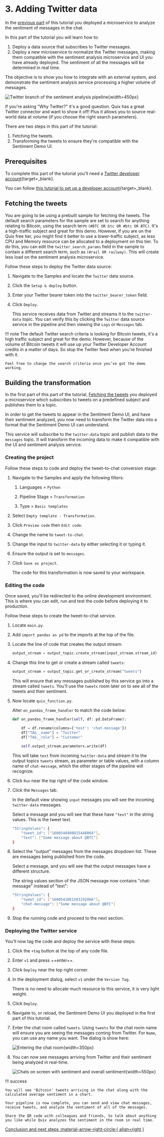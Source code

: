 # 3. Adding Twitter data

In the [previous part](analyze.md) of this tutorial you deployed a microservice to analyze the sentiment of messages in the chat. 

In this part of the tutorial you will learn how to:

1. Deploy a data source that subscribes to Twitter messages.
2. Deploy a new microservice to normalize the Twitter messages, making them compatible with the sentiment analysis microservice and UI you have already deployed. The sentiment of all the messages will be determined in real time.

The objective is to show you how to integrate with an external system, and demonstrate the sentiment analysis service processing a higher volume of messages.

![Twitter branch of the sentiment analysis pipeline](./sentiment-analysis-media/pipeline-view-twitter-branch.png){width=450px}

If you're asking "Why Twitter?" it's a good question. Quix has a great Twitter connector and want to show it off! Plus it allows you to source real-world data at volume (if you choose the right search parameters).

There are two steps in this part of the tutorial:

1. Fetching the tweets.
2. Transforming the tweets to ensure they're compatible with the Sentiment Demo UI.

## Prerequisites

To complete this part of the tutorial you'll need a [Twitter developer account](https://developer.twitter.com/en/portal/petition/essential/basic-info){target=_blank}.

You can follow [this tutorial to set up a developer account](https://developer.twitter.com/en/support/twitter-api/developer-account){target=_blank}.

## Fetching the tweets

You are going to be using a prebuilt sample for fetching the tweets. The default search parameters for the sample are set to search for anything relating to Bitcoin, using the search term `(#BTC OR btc OR #btc OR BTC)`. It's a high-traffic subject and great for this demo. However, if you are on the Quix free tier, you might find it better to use a lower-traffic subject, as less CPU and Memory resource can be allocated to a deployment on this tier. To do this, you can edit the `twitter_search_params` field in the sample to contain a different search term, such as `(#rail OR railway)`. This will create less load on the sentiment analysis microservice.

Follow these steps to deploy the Twitter data source:

1. Navigate to the Samples and locate the `Twitter` data source.

2. Click the `Setup & deploy` button.

3. Enter your Twitter bearer token into the `twitter_bearer_token` field.

4. Click `Deploy`.
    
    This service receives data from Twitter and streams it to the `twitter-data` topic. You can verify this by clicking the `Twitter` data source service in the pipeline and then viewing the `Logs` or `Messages` tab.    
    
!!! note 
    The default Twitter search criteria is looking for Bitcoin tweets, it's a high traffic subject and great for the demo. However, because of the volume of Bitcoin tweets it will use up your Twitter Developer Account credits in a matter of days. So stop the Twitter feed when you're finished with it.
    
    Feel free to change the search criteria once you’ve got the demo working. 
    

## Building the transformation

In the first part of this part of the tutorial, [Fetching the tweets](#fetching-the-tweets) you deployed a microservice which subscribes to tweets on a predefined subject and publishes them to a topic. 

In order to get the tweets to appear in the Sentiment Demo UI, and have their sentiment analyzed, you now need to transform the Twitter data into a format that the Sentiment Demo UI can understand.

This service will subscribe to the `twitter-data` topic and publish data to the `messages` topic. It will transform the incoming data to make it compatible with the UI and sentiment analysis service.

### Creating the project

Follow these steps to code and deploy the tweet-to-chat conversion stage:

1. Navigate to the Samples and apply the following filters:
    
    1. Languages = `Python`
    
    2. Pipeline Stage = `Transformation`
    
    3. Type = `Basic templates`

2. Select `Empty template - Transformation`.

3. Click `Preview code` then `Edit code`.

4. Change the name to `tweet-to-chat`.

5. Change the input to `twitter-data` by either selecting it or typing it.

6. Ensure the output is set to `messages`.

7. Click `Save as project`.
    
    The code for this transformation is now saved to your workspace.

### Editing the code

Once saved, you'll be redirected to the online development environment. This is where you can edit, run and test the code before deploying it to production.

Follow these steps to create the tweet-to-chat service.

1. Locate `main.py`.

2. Add `import pandas as pd` to the imports at the top of the file.

3. Locate the line of code that creates the output stream:
    
    ``` python
    output_stream = output_topic.create_stream(input_stream.stream_id)
    ```

4. Change this line to get or create a stream called `tweets`:
    
    ``` python
    output_stream = output_topic.get_or_create_stream("tweets")
    ```

    This will ensure that any messages published by this service go into a stream called `tweets`. You'll use the `tweets` room later on to see all of the tweets and their sentiment.

5. Now locate `quix_function.py`.
    
    Alter `on_pandas_frame_handler` to match the code below:
    
    ``` python
    def on_pandas_frame_handler(self, df: pd.DataFrame):
        
        df = df.rename(columns={'text': 'chat-message'})
        df["TAG__name"] = "Twitter"
        df["TAG__role"] = "Customer"

        self.output_stream.parameters.write(df)
    ```
        
    This will take `text` from incoming `twitter-data` and stream it to the output topics `tweets` stream, as parameter or table values, with a column name of `chat-message`, which the other stages of the pipeline will recognize.

6. Click `Run` near the top right of the code window.

7. Click the `Messages` tab.

    In the default view showing `input` messages you will see the incoming `twitter-data` messages.

    Select a message and you will see that these have `"text"` in the string values. This is the tweet text.

    ```sh
    "StringValues": {
        "tweet_id": ["1600540408815448064"],
        "text": ["Some message about @BTC"]
    }
    ```

8. Select the "output" messages from the messages dropdown list. These are messages being published from the code.

    Select a message, and you will see that the output messages have a different structure.

    The string values section of the JSON message now contains "chat-message" instead of "text":

    ```sh
    "StringValues": {
        "tweet_id": ["1600541061583192066"],
        "chat-message": ["Some message about @BTC"]
    }
    ```

9. Stop the running code and proceed to the next section.

### Deploying the Twitter service

You'll now tag the code and deploy the service with these steps:

1. Click the `+tag` button at the top of any code file.

2. Enter `v1` and press ++enter++.

3. Click `Deploy` near the top right corner.

4. In the deployment dialog, select `v1` under the `Version Tag`.
    
    There is no need to allocate much resource to this service, it is very light weight.

5. Click `Deploy`.

6. Navigate to, or reload, the Sentiment Demo UI you deployed in the first part of this tutorial.

7. Enter the chat room called `tweets`. Using `tweets` for the chat room name will ensure you are seeing the messages coming from Twitter. For `Name`, you can use any name you want. The dialog is show here:

	![Entering the chat room](./sentiment-analysis-media/finale-enter-chat-room.png){width=350px}
	
8. You can now see messages arriving from Twitter and their sentiment being analyzed in real-time.

    ![Chats on screen with sentiment and overall sentiment](./sentiment-analysis-media/end-result.png){width=550px}
        

!!! success
	
	You will see 'Bitcoin' tweets arriving in the chat along with the calculated average sentiment in a chart.
    
	Your pipeline is now complete, you can send and view chat messages, receive tweets, and analyze the sentiment of all of the messages.

	Share the QR code with colleagues and friends, to talk about anything you like while Quix analyzes the sentiment in the room in real time.

[Conclusion and next steps :material-arrow-right-circle:{ align=right }](conclusion.md)